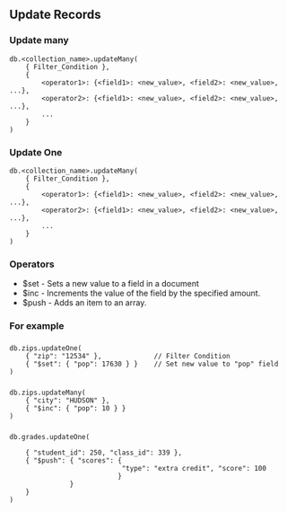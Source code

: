 ## Update Records

### Update many

    db.<collection_name>.updateMany(
        { Filter_Condition },
        {
            <operator1>: {<field1>: <new_value>, <field2>: <new_value>, ...},
            <operator2>: {<field1>: <new_value>, <field2>: <new_value>, ...},
            ...
        }
    )

### Update One

    db.<collection_name>.updateMany(
        { Filter_Condition },
        {
            <operator1>: {<field1>: <new_value>, <field2>: <new_value>, ...},
            <operator2>: {<field1>: <new_value>, <field2>: <new_value>, ...},
            ...
        }
    )

### Operators

* $set - Sets a new value to a field in a document
* $inc - Increments the value of the field by the specified amount.
* $push - Adds an item to an array.

### For example

###
    db.zips.updateOne(
        { "zip": "12534" },             // Filter Condition
        { "$set": { "pop": 17630 } }    // Set new value to "pop" field
    )

###
    db.zips.updateMany(
        { "city": "HUDSON" }, 
        { "$inc": { "pop": 10 } }
    )

###
    db.grades.updateOne(

        { "student_id": 250, "class_id": 339 },
        { "$push": { "scores": { 
                                "type": "extra credit", "score": 100 
                               }
                   }
        }
    )